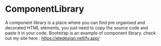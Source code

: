 # ComponentLibrary
A component library is a place where you can find pre organised and decorated HTML elements, you just need to copy the source code and paste it in your code. 
Bootstrap is an example of component library.
check out my site here : https://eledesign.netlify.app/
